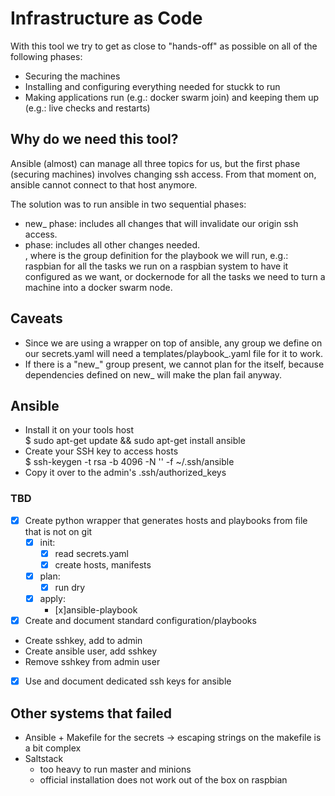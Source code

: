 # Infrastructure as Code

With this tool we try to get as close to "hands-off" as possible on all of the following phases:  
- Securing the machines  
- Installing and configuring everything needed for stuckk to run  
- Making applications run (e.g.: docker swarm join) and keeping them up (e.g.: live checks and restarts)  

## Why do we need this tool?

Ansible (almost) can manage all three topics for us, but the first phase (securing machines) involves changing ssh access. From that moment on, ansible cannot connect to that host anymore.  

The solution was to run ansible in two sequential phases:  
- new_<group> phase: includes all changes that will invalidate our origin ssh access.
- <group> phase: includes all other changes needed.  
, where <group> is the group definition for the playbook we will run, e.g.: raspbian for all the tasks we run on a raspbian system to have it configured as we want, or dockernode for all the tasks we need to turn a machine into a docker swarm node.  

## Caveats
- Since we are using a wrapper on top of ansible, any group we define on our secrets.yaml will need a templates/playbook_<group>.yaml file for it to work.
- If there is a "new_<group>" group present, we cannot plan for the <group> itself, because dependencies defined on new_<group> will make the plan fail anyway.



## Ansible
- Install it on your tools host  
$ sudo apt-get update && sudo apt-get install ansible  
- Create your SSH key to access hosts  
$ ssh-keygen -t rsa -b 4096 -N '' -f ~/.ssh/ansible
- Copy it over to the admin's .ssh/authorized_keys

### TBD
- [x] Create python wrapper that generates hosts and playbooks from file that is not on git
  - [x] init:
    - [x] read secrets.yaml
    - [x] create hosts, manifests
  - [x] plan:
    - [x] run dry 
  - [x] apply:
    - [x]ansible-playbook
- [x] Create and document standard configuration/playbooks
 - Create sshkey, add to admin
 - Create ansible user, add sshkey
 - Remove sshkey from admin user
- [x] Use and document dedicated ssh keys for ansible

## Other systems that failed
- Ansible + Makefile for the secrets -> escaping strings on the makefile is a bit complex
- Saltstack 
  - too heavy to run master and minions
  - official installation does not work out of the box on raspbian
